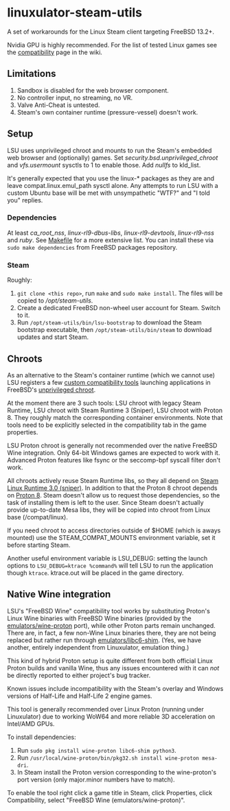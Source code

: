 # linuxulator-steam-utils

A set of workarounds for the Linux Steam client targeting FreeBSD 13.2+.

Nvidia GPU is highly recommended.
For the list of tested Linux games see the [compatibility](https://github.com/shkhln/linuxulator-steam-utils/wiki/Compatibility) page in the wiki.

## Limitations

1. Sandbox is disabled for the web browser component.
1. No controller input, no streaming, no VR.
1. Valve Anti-Cheat is untested.
1. Steam's own container runtime (pressure-vessel) doesn't work.

## Setup

LSU uses unprivileged chroot and mounts to run the Steam's embedded web browser and (optionally) games.
Set *security.bsd.unprivileged_chroot* and *vfs.usermount* sysctls to 1 to enable those. Add *nullfs* to kld_list.

It's generally expected that you use the linux-* packages as they are and leave compat.linux.emul_path sysctl alone.
Any attempts to run LSU with a custom Ubuntu base will be met with unsympathetic "WTF?" and "I told you" replies.

### Dependencies

At least *ca_root_nss*, *linux-rl9-dbus-libs*, *linux-rl9-devtools*, *linux-rl9-nss* and *ruby*.
See [Makefile](Makefile) for a more extensive list. You can install these via `sudo make dependencies`
from FreeBSD packages repository.

### Steam

Roughly:
1. `git clone <this repo>`, run `make` and `sudo make install`. The files will be copied to */opt/steam-utils*.
1. Create a dedicated FreeBSD non-wheel user account for Steam. Switch to it.
1. Run `/opt/steam-utils/bin/lsu-bootstrap` to download the Steam bootstrap executable, then `/opt/steam-utils/bin/steam` to download updates and start Steam.

## Chroots

As an alternative to the Steam's container runtime (which we cannot use) LSU registers a few [custom compatibility tools](https://gitlab.steamos.cloud/steamrt/steam-runtime-tools/-/blob/main/docs/steam-compat-tool-interface.md)
launching applications in FreeBSD's [unprivileged chroot](https://cgit.freebsd.org/src/commit/?id=a40cf4175c90142442d0c6515f6c83956336699b).

At the moment there are 3 such tools: LSU chroot with legacy Steam Runtime, LSU chroot with Steam Runtime 3 (Sniper), LSU chroot with Proton 8.
They roughly match the corresponding container environments. Note that tools need to be explicitly selected in the compatibility tab in the game properties.

LSU Proton chroot is generally not recommended over the native FreeBSD Wine integration.
Only 64-bit Windows games are expected to work with it. Advanced Proton features like fsync or the seccomp-bpf syscall filter don't work.

All chroots actively reuse Steam Runtime libs, so they all depend on [Steam Linux Runtime 3.0 (sniper)](https://steamdb.info/app/1628350/).
In addition to that the Proton 8 chroot depends on [Proton 8](https://steamdb.info/app/2348590/). Steam doesn't allow us to request those dependencies,
so the task of installing them is left to the user. Since Steam doesn't actually provide up-to-date Mesa libs,
they will be copied into chroot from Linux base (/compat/linux).

If you need chroot to access directories outside of $HOME (which is aways mounted) use the STEAM_COMPAT_MOUNTS environment variable, set it before starting Steam.

Another useful environment variable is LSU_DEBUG: setting the launch options to `LSU_DEBUG=ktrace %command%` will tell LSU to run the application though `ktrace`.
ktrace.out will be placed in the game directory.

## Native Wine integration

LSU's "FreeBSD Wine" compatibility tool works by substituting Proton's Linux Wine binaries with FreeBSD Wine binaries
(provided by the [emulators/wine-proton](https://www.freshports.org/emulators/wine-proton/) port), while other Proton parts remain unchanged.
There are, in fact, a few non-Wine Linux binaries there, they are not being replaced but rather run through [emulators/libc6-shim](https://www.freshports.org/emulators/libc6-shim/).
(Yes, we have another, entirely independent from Linuxulator, emulation thing.)

This kind of hybrid Proton setup is quite different from both official Linux Proton builds and vanilla Wine,
thus any issues encountered with it can *not* be directly reported to either project's bug tracker.

Known issues include incompatibility with the Steam's overlay and Windows versions of Half-Life and Half-Life 2 engine games.

This tool is generally recommended over Linux Proton (running under Linuxulator) due to working WoW64 and more reliable 3D acceleration on Intel/AMD GPUs.

To install dependencies:
1. Run `sudo pkg install wine-proton libc6-shim python3`.
1. Run `/usr/local/wine-proton/bin/pkg32.sh install wine-proton mesa-dri`.
1. In Steam install the Proton version corresponding to the wine-proton's port version (only major.minor numbers have to match).

To enable the tool right click a game title in Steam, click Properties, click Compatibility, select "FreeBSD Wine (emulators/wine-proton)".
